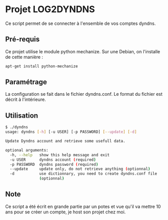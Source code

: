 # Projet LOG2DYNDNS

Ce script permet de se connecter à l'ensemble de vos comptes dyndns.

## Pré-requis
Ce projet utilise le module python mechanize. Sur une Debian, on l'installe de cette manière :
```bash
apt-get install python-mechanize
```

## Paramétrage
La configuration se fait dans le fichier dyndns.conf. Le format du fichier est décrit à l'intérieure.

## Utilisation
```bash
$ ./dyndns
usage: dyndns [-h] [-u USER] [-p PASSWORD] [--update] [-d]

Update Dyndns account and retrieve some usefull data.

optional arguments:
  -h, --help   show this help message and exit
  -u USER      dyndns account (required)
  -p PASSWORD  dyndns password (required)
  --update     update only, do not retrieve anything (optionnal)
  -d           use dictionnary, you need to create dyndns.conf file
               (optionnal)
```

## Note

Ce script a été écrit en grande partie par un potes et vue qu'il va mettre 10 ans pour se créer un compte, je host son projet chez moi.
